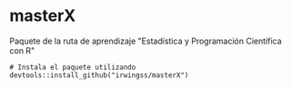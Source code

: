 # masterX
Paquete de la ruta de aprendizaje "Estadística y Programación Científica con R"

```{r}
# Instala el paquete utilizando
devtools::install_github("irwingss/masterX")
```
